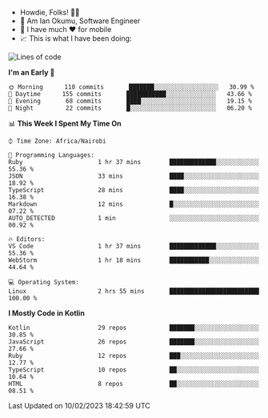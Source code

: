 
* Howdie, Folks! 👋🤓
* 🤪 Am Ian Okumu, Software Engineer
* 📱 I have much ❤️ for mobile
* 📈 This is what I have been doing:
  
<!-- <a href="https://otsembo.github.io/OtsemboPortfolio/" style="margin-right:.5%; margin-top=.5%;">
  <img align="center" src="https://github-readme-stats.vercel.app/api/top-langs/?username=otsembo&layout=compact" />
</a> -->

<!--START_SECTION:waka-->
![Lines of code](https://img.shields.io/badge/From%20Hello%20World%20I%27ve%20Written-865%20Thousand%20lines%20of%20code-blue)

**I'm an Early 🐤** 

```text
🌞 Morning      110 commits       ███████░░░░░░░░░░░░░░░░░░   30.99 % 
🌆 Daytime      155 commits       ███████████░░░░░░░░░░░░░░   43.66 % 
🌃 Evening       68 commits       ████░░░░░░░░░░░░░░░░░░░░░   19.15 % 
🌙 Night         22 commits       █░░░░░░░░░░░░░░░░░░░░░░░░   06.20 % 

```


📊 **This Week I Spent My Time On** 

```text
⌚︎ Time Zone: Africa/Nairobi

💬 Programming Languages: 
Ruby                     1 hr 37 mins        █████████████░░░░░░░░░░░░   55.36 % 
JSON                     33 mins             ████░░░░░░░░░░░░░░░░░░░░░   18.92 % 
TypeScript               28 mins             ████░░░░░░░░░░░░░░░░░░░░░   16.38 % 
Markdown                 12 mins             █░░░░░░░░░░░░░░░░░░░░░░░░   07.22 % 
AUTO_DETECTED            1 min               ░░░░░░░░░░░░░░░░░░░░░░░░░   00.92 % 

🔥 Editors: 
VS Code                  1 hr 37 mins        █████████████░░░░░░░░░░░░   55.36 % 
WebStorm                 1 hr 18 mins        ███████████░░░░░░░░░░░░░░   44.64 % 

💻 Operating System: 
Linux                    2 hrs 55 mins       █████████████████████████   100.00 % 

```

**I Mostly Code in Kotlin** 

```text
Kotlin                   29 repos            ███████░░░░░░░░░░░░░░░░░░   30.85 % 
JavaScript               26 repos            ███████░░░░░░░░░░░░░░░░░░   27.66 % 
Ruby                     12 repos            ███░░░░░░░░░░░░░░░░░░░░░░   12.77 % 
TypeScript               10 repos            ██░░░░░░░░░░░░░░░░░░░░░░░   10.64 % 
HTML                     8 repos             ██░░░░░░░░░░░░░░░░░░░░░░░   08.51 % 

```



 Last Updated on 10/02/2023 18:42:59 UTC
<!--END_SECTION:waka-->

<br />
<br />
<br />
<br />
<br />
  
  </div>
<!---
otsembo/otsembo is a ✨ special ✨ repository because its `README.md` (this file) appears on your GitHub profile.
You can click the Preview link to take a look at your changes.
--->
